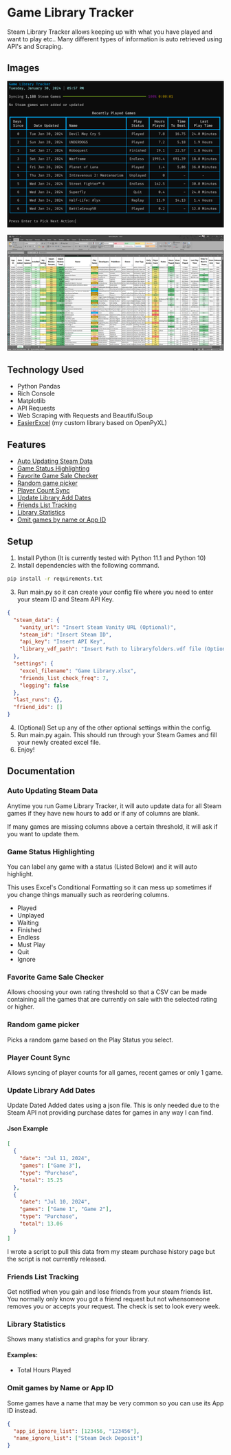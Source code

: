 # Game Library Tracker

Steam Library Tracker allows keeping up with what you have played and want to play etc..
Many different types of information is auto retrieved using API's and Scraping.

## Images

![Console Preview](https://raw.githubusercontent.com/Concrete18/Game-Library-Tracker/main/images/Console.png)

![Excel Preview](https://raw.githubusercontent.com/Concrete18/Game-Library-Tracker/main/images/excel.png)

## Technology Used

- Python Pandas
- Rich Console
- Matplotlib
- API Requests
- Web Scraping with Requests and BeautifulSoup
- [EasierExcel](https://github.com/Concrete18/easierexcel) (my custom library based on OpenPyXL)

## Features

- [Auto Updating Steam Data](#Auto-Updating-Steam-Data)
- [Game Status Highlighting](#Game-Status-Highlighting)
- [Favorite Game Sale Checker](#Favorite-Game-Sale-Checker)
- [Random game picker](#Random-game-picker)
- [Player Count Sync](#Player-Count-Sync)
- [Update Library Add Dates](#Update-Library-Add-Dates)
- [Friends List Tracking](#Friends-List-Tracking)
- [Library Statistics](#Library-Statistics)
- [Omit games by name or App ID](#Omit-games-by-Name-or-App-ID)

## Setup

1. Install Python (It is currently tested with Python 11.1 and Python 10)
2. Install dependencies with the following command.

```bash
pip install -r requirements.txt
```

3. Run main.py so it can create your config file where you need to enter your steam ID and Steam API Key.

```json
{
  "steam_data": {
    "vanity_url": "Insert Steam Vanity URL (Optional)",
    "steam_id": "Insert Steam ID",
    "api_key": "Insert API Key",
    "library_vdf_path": "Insert Path to libraryfolders.vdf file (Optional) - Example: C:/Program Files (x86)/Steam/steamapps/libraryfolders.vdf"
  },
  "settings": {
    "excel_filename": "Game Library.xlsx",
    "friends_list_check_freq": 7,
    "logging": false
  },
  "last_runs": {},
  "friend_ids": []
}
```

4. (Optional) Set up any of the other optional settings within the config.
5. Run main.py again. This should run through your Steam Games and fill your newly created excel file.
6. Enjoy!

## Documentation

### Auto Updating Steam Data

Anytime you run Game Library Tracker, it will auto update data for all Steam games if they have new hours
to add or if any of columns are blank.

If many games are missing columns above a certain threshold, it will ask if you want to update them.

### Game Status Highlighting

You can label any game with a status (Listed Below) and it will auto highlight.

This uses Excel's Conditional Formatting so it can mess up sometimes if you change things manually such as
reordering columns.

- Played
- Unplayed
- Waiting
- Finished
- Endless
- Must Play
- Quit
- Ignore

### Favorite Game Sale Checker

Allows choosing your own rating threshold so that a CSV can be made containing
all the games that are currently on sale with the selected rating or higher.

### Random game picker

Picks a random game based on the Play Status you select.

### Player Count Sync

Allows syncing of player counts for all games, recent games or only 1 game.

### Update Library Add Dates

Update Dated Added dates using a json file. This is only needed due to the Steam API not providing purchase dates for games in any way I can find.

#### Json Example

```json
[
  {
    "date": "Jul 11, 2024",
    "games": ["Game 3"],
    "type": "Purchase",
    "total": 15.25
  },
  {
    "date": "Jul 10, 2024",
    "games": ["Game 1", "Game 2"],
    "type": "Purchase",
    "total": 13.06
  }
]
```

I wrote a script to pull this data from my steam purchase history page but the script is not currently released.

### Friends List Tracking

Get notified when you gain and lose friends from your steam friends list. You normally only know you
got a friend request but not whensomeone removes you or accepts your request. The check is set to look every week.

### Library Statistics

Shows many statistics and graphs for your library.

#### Examples:

- Total Hours Played

### Omit games by Name or App ID

Some games have a name that may be very common so you can use its App ID instead.

```json
{
  "app_id_ignore_list": [123456, "123456"],
  "name_ignore_list": ["Steam Deck Deposit"]
}
```
